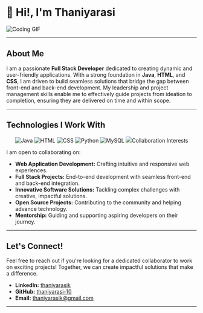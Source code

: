 # 👋 Hi!, I'm Thaniyarasi

![Coding GIF](https://media.giphy.com/media/L1R1tvI9svkIWwpVYr/giphy.gif)

---

##  About Me

I am a passionate **Full Stack Developer** dedicated to creating dynamic and user-friendly applications. With a strong foundation in **Java**, **HTML**, and **CSS**, I am driven to build seamless solutions that bridge the gap between front-end and back-end development. My leadership and project management skills enable me to effectively guide projects from ideation to completion, ensuring they are delivered on time and within scope.

---

## Technologies I Work With

<p align="center">
  <img src="https://img.icons8.com/color/48/000000/java-coffee-cup-logo.png" alt="Java" />
  <img src="https://img.icons8.com/color/48/000000/html-5.png" alt="HTML" />
  <img src="https://img.icons8.com/color/48/000000/css3.png" alt="CSS" />
  <img src="https://img.icons8.com/color/48/000000/python.png" alt="Python" />
  <img src="https://img.icons8.com/color/48/000000/mysql-logo.png" alt="MySQL" />
  <img src="https://img.icons8.com/color/48/000000/amazon-web-services.png />


---

## Collaboration Interests

I am open to collaborating on:

- **Web Application Development:** Crafting intuitive and responsive web experiences.
- **Full Stack Projects:** End-to-end development with seamless front-end and back-end integration.
- **Innovative Software Solutions:** Tackling complex challenges with creative, impactful solutions.
- **Open Source Projects:** Contributing to the community and helping advance technology.
- **Mentorship:** Guiding and supporting aspiring developers on their journey.

---

## Let's Connect!

Feel free to reach out if you're looking for a dedicated collaborator to work on exciting projects! Together, we can create impactful solutions that make a difference.

- **LinkedIn:** [thaniyarasik](www.linkedin.com/in/thaniyarasik)
- **GitHub:** [thaniyarasi-10](https://github.com/thaniyarasi-10)
- **Email:** thaniyarasik@gmail.com

---


